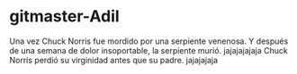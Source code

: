 # gitmaster-Adil
Una vez Chuck Norris fue mordido por una serpiente venenosa. Y después de una semana de dolor insoportable, la serpiente murió. jajajajajaja
Chuck Norris perdió su virginidad antes que su padre. jajajajaja
